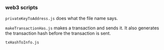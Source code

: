 ### web3 scripts

```privateKeyToAddress.js``` does what the file name says.

```makeTransactionHas.js``` makes a transaction and sends it.
It also generates the transaction hash before the transaction is sent.

```txHashToInfo.js```
